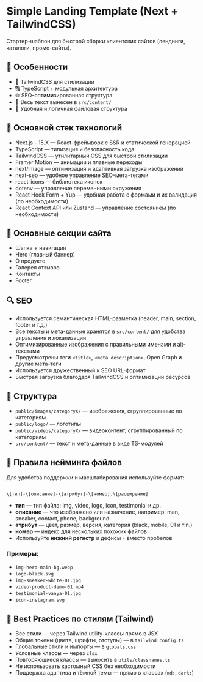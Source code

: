 
# Simple Landing Template (Next + TailwindCSS)

Стартер-шаблон для быстрой сборки клиентских сайтов (лендинги, каталоги, промо-сайты).

## 🚀 Особенности

- 💨 TailwindCSS для стилизации  
- 🔠 TypeScript + модульная архитектура  
- 🌐 SEO-оптимизированная структура  
- 🧠 Весь текст вынесен в `src/content/`  
- 📁 Удобная и логичная файловая структура  

## 🧱 Основной стек технологий

- Next.js - 15.X — React-фреймворк с SSR и статической генерацией  
- TypeScript — типизация и безопасность кода  
- TailwindCSS — утилитарный CSS для быстрой стилизации  
- Framer Motion — анимации и плавные переходы  
- next/image — оптимизация и адаптивная загрузка изображений  
- next-seo — удобное управление SEO-мета-тегами  
- react-icons — библиотека иконок  
- dotenv — управление переменными окружения  
- React Hook Form + Yup — удобная работа с формами и их валидация (по необходимости)  
- React Context API или Zustand — управление состоянием (по необходимости)  


## 🧱 Основные секции сайта

- Шапка + навигация  
- Hero (главный баннер)  
- О продукте  
- Галерея отзывов  
- Контакты  
- Footer

## 🔍 SEO

- Используется семантическая HTML-разметка (header, main, section, footer и т.д.)  
- Все тексты и мета-данные хранятся в `src/content/` для удобства управления и локализации  
- Оптимизированные изображения с правильными именами и alt-текстами  
- Предусмотрены теги `<title>`, `<meta description>`, Open Graph и другие мета-теги  
- Используется дружественный к SEO URL-формат  
- Быстрая загрузка благодаря TailwindCSS и оптимизации ресурсов  

## 📂 Структура

- `public/images/categoryX/` — изображения, сгруппированные по категориям  
- `public/logo/` — логотипы  
- `public/videos/categoryX/` — видеоконтент, сгруппированный по категориям  
- `src/content/` — текст и мета-данные в виде TS-модулей  

## 📁 Правила нейминга файлов

Для удобства поддержки и масштабирования используйте формат:

```

\[тип]-\[описание]-\[атрибут]-\[номер].\[расширение]

```

- **тип** — тип файла: img, video, logo, icon, testimonial и др.  
- **описание** — что изображено или назначение, например: man, sneaker, contact, phone, background 
- **атрибут** — цвет, размер, версия, категория (black, mobile, 01 и т.п.)  
- **номер** — индекс для нескольких похожих файлов  
- Используйте **нижний регистр** и дефисы `-` вместо пробелов  

### Примеры:

- `img-hero-main-bg.webp`  
- `logo-black.svg`  
- `img-sneaker-white-01.jpg`  
- `video-product-demo-01.mp4`  
- `testimonial-vanya-01.jpg`  
- `icon-instagram.svg`  


## 🎨 Best Practices по стилям (Tailwind)

* Все стили — через Tailwind utility-классы прямо в JSX
* Общие токены (цвета, шрифты, отступы) — в `tailwind.config.ts`
* Глобальные стили и импорты — в `globals.css`
* Условные классы — через `clsx`
* Повторяющиеся классы — выносить в `utils/classnames.ts`
* Не использовать кастомный CSS без необходимости
* Поддержка адаптива и тёмной темы — прямо в классах (`md:`, `dark:`)

